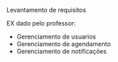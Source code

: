 Levantamento de requisitos

EX dado pelo professor:

* Gerenciamento de usuarios
* Gerenciamento de agendamento
* Gerenciamento de notificações
